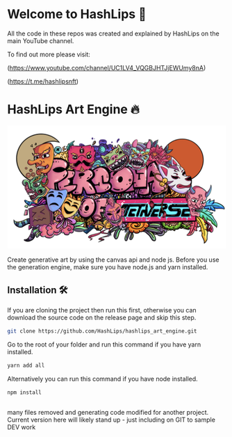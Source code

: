# Welcome to HashLips 👄

All the code in these repos was created and explained by HashLips on the main YouTube channel.

To find out more please visit:

(https://www.youtube.com/channel/UC1LV4_VQGBJHTJjEWUmy8nA)

(https://t.me/hashlipsnft)


# HashLips Art Engine 🔥

![](https://github.com/HashLips/hashlips_art_engine/blob/main/banner.png)

Create generative art by using the canvas api and node js. Before you use the generation engine, make sure you have node.js and yarn installed.

## Installation 🛠️

If you are cloning the project then run this first, otherwise you can download the source code on the release page and skip this step.

```sh
git clone https://github.com/HashLips/hashlips_art_engine.git
```

Go to the root of your folder and run this command if you have yarn installed.

```sh
yarn add all
```

Alternatively you can run this command if you have node installed.

```sh
npm install
```
##
many files removed and generating code modified for another project.   Current version here will likely stand up - just including on GIT to sample DEV work
